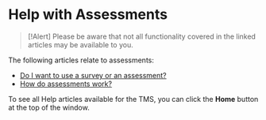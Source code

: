 # Help with Assessments

> [!Alert] Please be aware that not all functionality covered in the linked articles may be available to you.

The following articles relate to assessments:

- [Do I want to use a survey or an assessment?](../tms-administrators/miscellaneous/use-survey-or-assessment.md)
- [How do assessments work?](../tms-administrators/miscellaneous/assessments.md)

To see all Help articles available for the TMS, you can click the **Home** button at the top of the window.